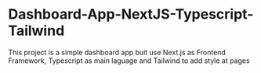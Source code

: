 # Dashboard-App-NextJS-Typescript-Tailwind
This project is a simple dashboard app buit use Next.js as Frontend Framework, Typescript as main laguage and Tailwind to add style at pages


